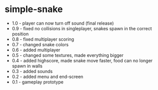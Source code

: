 # simple-snake

* 1.0 - player can now turn off sound (final release)
* 0.9 - fixed no collisions in singleplayer, snakes spawn in the correct position
* 0.8 - fixed multiplayer scoring
* 0.7 - changed snake colors
* 0.6 - added multiplayer
* 0.5 - changed some textures, made everything bigger
* 0.4 - added highscore, made snake move faster, food can no longer spawn in walls
* 0.3 - added sounds
* 0.2 - added menu and end-screen
* 0.1 - gameplay prototype
